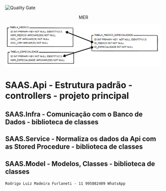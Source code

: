 ![Quality Gate](https://sonarcloud.io/api/project_badges/measure?project=br.com%3Amavenquickstart&metric=alert_status)



<p align="center">MER</p>

![alt text](MER.png)


# SAAS.Api - Estrutura padrão - controllers - projeto principal
## SAAS.Infra - Comunicação com o Banco de Dados - biblioteca de classes
## SAAS.Service - Normaliza os dados da Api com as Stored Procedure - biblioteca de classes
## SAAS.Model -  Modelos, Classes - biblioteca de classes

```shell
Rodrigo Luiz Madeira Furlaneti - 11 995882409 WhatsApp
```
